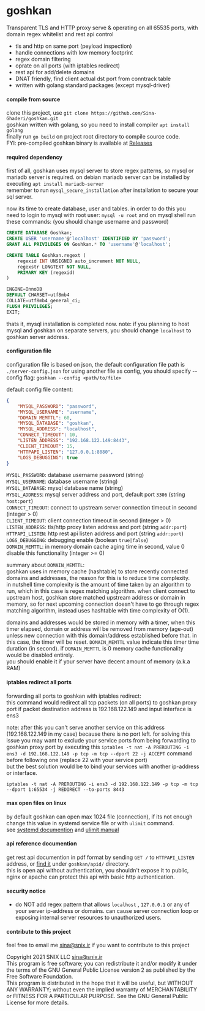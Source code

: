 # goshkan
Transparent TLS and HTTP proxy serve &amp; operating on all 65535 ports, with domain regex whitelist and rest api control

- tls and http on same port (peyload inspection)
- handle connections with low memory footprint
- regex domain filtering 
- oprate on all ports (with iptables redirect)
- rest api for add/delete domains
- DNAT friendly, find client actual dst port from conntrack table
- written with golang standard packages (except mysql-driver)

#### compile from source
clone this project, use `git clone https://github.com/Sina-Ghaderi/goshkan.git`  
goshkan written with golang, so you need to install compiler `apt install golang`  
finally run `go build` on project root directory to compile source code.  
FYI: pre-compiled goshkan binary is available at [Releases](https://github.com/Sina-Ghaderi/goshkan/releases)

#### required dependency
first of all, goshkan uses mysql server to store regex patterns, so mysql or mariadb server is 
required. on debian mariadb server can be installed by executing `apt install mariadb-server`  
remember to run `mysql_secure_installation` after installation to secure your sql server.  

now its time to create database, user and tables. in order to do this you need to login to mysql with root user: `mysql -u root`  and on mysql shell run these commands: (you should change username and password)
```sql
CREATE DATABASE Goshkan;
CREATE USER 'username'@'localhost' IDENTIFIED BY 'password';
GRANT ALL PRIVILEGES ON Goshkan.* TO 'username'@'localhost';

CREATE TABLE Goshkan.regext (
	regexid INT UNSIGNED auto_increment NOT NULL,
	regexstr LONGTEXT NOT NULL,
	PRIMARY KEY (regexid)
)

ENGINE=InnoDB
DEFAULT CHARSET=utf8mb4
COLLATE=utf8mb4_general_ci;
FLUSH PRIVILEGES;
EXIT;
```
thats it, mysql installation is completed now. note: if you planning to host mysql and goshkan on separate servers, you should change `localhost` to goshkan server address.

#### configuration file
configuration file is based on json, the default configuration file path is `./server-config.json`
for using another file as config, you should specify --config flag: `goshkan --config <path/to/file>`

default config file content:  
```json
{
    "MYSQL_PASSWORD": "password",
    "MYSQL_USERNAME": "username",
    "DOMAIN_MEMTTL": 60,
    "MYSQL_DATABASE": "goshkan",
    "MYSQL_ADDRESS": "localhost",
    "CONNECT_TIMEOUT": 10,
    "LISTEN_ADDRESS": "192.168.122.149:8443",
    "CLIENT_TIMEOUT": 15,
    "HTTPAPI_LISTEN": "127.0.0.1:8080",
    "LOGS_DEBUGGING": true
}
```
`MYSQL_PASSWORD`: database username password (string)  
`MYSQL_USERNAME`: database username (string)  
`MYSQL_DATABASE`: mysql database name (string)  
`MYSQL_ADDRESS`:  mysql server address and port, default port `3306` (string `host:port`)  
`CONNECT_TIMEOUT`: connect to upstream server connection timeout in second (integer > 0)  
`CLIENT_TIMEOUT`: client connection timeout in second (integer > 0)  
`LISTEN_ADDRESS`: tls/http proxy listen address and port (string `addr:port`)  
`HTTPAPI_LISTEN`: http rest api listen address and port (string `addr:port`)  
`LOGS_DEBUGGING`: debugging enable (boolean `true|false`)  
`DOMAIN_MEMTTL`: in memory domain cache aging time in second, value 0 disable this 
functionality (integer >= 0)  

summary about  `DOMAIN_MEMTTL`:   
goshkan uses in memory cache (hashtable) to store recently connected domains and addresses, the reason for this is to reduce time complexity.  
in nutshell time complexity is the amount of time taken by an algorithm to run, which in this case is regex matching algorithm. when client connect to upstream host, goshkan store matched upstream address or domain in memory, so for next upcoming connection doesn't have to go through regex matching algorithm, instead uses hashtable with time complexity of O(1). 

domains and addresses would be stored in memory with a timer, when this timer elapsed, domain or address will be removed from memory (age-out)  unless new connection with this domain/address established before that. in this case, the timer will be reset. `DOMAIN_MEMTTL` value indicate this timer time duration (in second). if `DOMAIN_MEMTTL` is 0 memory cache functionality would be disabled entirely.  
you should enable it if your server have decent amount of memory (a.k.a RAM)

#### iptables redirect all ports
forwarding all ports to goshkan with iptables redirect:  
this command would redirect all tcp packets (on all ports) to goshkan proxy port if packet destination address is 192.168.122.149 and input interface is ens3  

note: after this you can't serve another service on this address (192.168.122.149 in my case) because there is no port left. for solving this issue you may want to exclude your service ports from being forwarding to goshkan proxy port by executing this `iptables -t nat -A PREROUTING -i ens3 -d 192.168.122.149 -p tcp -m tcp --dport 22 -j ACCEPT` command before following one (replace 22 with your service port)  
but the best solution would be to bind your services with another ip-address or interface.

```
iptables -t nat -A PREROUTING -i ens3 -d 192.168.122.149 -p tcp -m tcp --dport 1:65534 -j REDIRECT --to-ports 8443
```

#### max open files on linux
by default goshkan can open max 1024 file (connection), if its not enough change this value in systemd service file or with `ulimit` command.  
see [systemd documention](https://www.freedesktop.org/software/systemd/man/systemd.service.html) and [ulimit manual](https://linuxcommand.org/lc3_man_pages/ulimith.html)

#### api reference documention

get rest api documention in pdf format by sending `GET /` to `HTTPAPI_LISTEN` address, or [find it](https://github.com/sina-ghaderi/goshkan/apid/api.pdf) under `goshkan/apid/` directory.  
this is open api without authentication, you shouldn't expose it to public, nginx or apache can protect this api with basic http authentication.

#### security notice
- do NOT add regex pattern that allows `localhost` , `127.0.0.1` or any of your server ip-address or domains. can cause server connection loop or exposing internal server resources to unauthorized users.

#### contribute to this project
feel free to email me <sina@snix.ir> if you want to contribute to this project

Copyright 2021 SNIX LLC sina@snix.ir  
This program is free software; you can redistribute it and/or modify it under the terms of the GNU General Public License version 2 as published by the Free Software Foundation.  
This program is distributed in the hope that it will be useful, but WITHOUT ANY WARRANTY; without even the implied warranty of MERCHANTABILITY or FITNESS FOR A PARTICULAR PURPOSE. See the GNU General Public License for more details.

